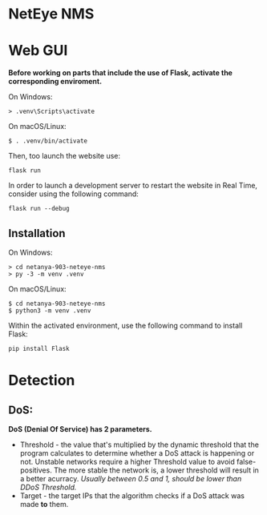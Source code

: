 # NetEye NMS

# Web GUI
**Before working on parts that include the use of Flask, activate the corresponding enviroment.**

On Windows:
```
> .venv\Scripts\activate
```
On macOS/Linux:
```
$ . .venv/bin/activate
```
Then, too launch the website use:
```
flask run
```
In order to launch a development server to restart the website in Real Time, consider using the following command:
```
flask run --debug
```

## Installation
On Windows:
```
> cd netanya-903-neteye-nms
> py -3 -m venv .venv
```
On macOS/Linux:
```
$ cd netanya-903-neteye-nms
$ python3 -m venv .venv
```

Within the activated environment, use the following command to install Flask:
```
pip install Flask
```

# Detection
## DoS:
**DoS (Denial Of Service) has 2 parameters.**
* Threshold - the value that's multiplied by the dynamic threshold that the program calculates to determine whether a DoS attack is happening or not. Unstable networks require a higher Threshold value to avoid false-positives. The more stable the network is, a lower threshold will result in a better acurracy.
  *Usually between 0.5 and 1, should be lower than DDoS Threshold.*
* Target - the target IPs that the algorithm checks if a DoS attack was made **to** them. 


